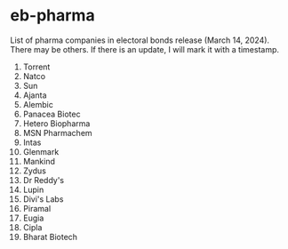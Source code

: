 # eb-pharma

List of pharma companies in electoral bonds release (March 14, 2024). There may be others. If there is an update, I will mark it with a timestamp.

1. Torrent
2. Natco
3. Sun
4. Ajanta
5. Alembic
6. Panacea Biotec
7. Hetero Biopharma
8. MSN Pharmachem
9. Intas
10. Glenmark
11. Mankind
12. Zydus
13. Dr Reddy's
14. Lupin
15. Divi's Labs
16. Piramal
17. Eugia
18. Cipla
19. Bharat Biotech
